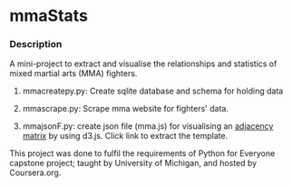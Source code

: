 # mmaStats

### Description

A mini-project to extract and visualise the relationships and statistics of mixed martial arts (MMA) fighters.

1) mmacreatepy.py: Create sqlite database and schema for holding data

2) mmascrape.py: Scrape mma website for fighters' data.

3) mmajsonF.py: create json file (mma.js) for visualising an <a href="https://bost.ocks.org/mike/miserables/">adjacency matrix</a> by using d3.js. Click link to extract the template.

This project was done to fulfil the requirements of Python for Everyone capstone project; taught by University of Michigan, and hosted by Coursera.org.
